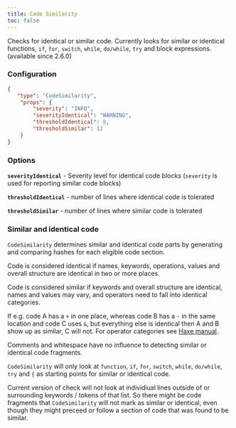 ```yaml
---
title: Code Similarity
toc: false
---
```


Checks for identical or similar code. Currently looks for similar or identical functions, `if`, `for`, `switch`, `while`, `do/while`, `try` and block expressions. (available since 2.6.0)

### Configuration

```json
{
   "type": "CodeSimilarity",
    "props": {
        "severity": "INFO",
        "severityIdentical": "WARNING",
        "thresholdIdentical": 8,
        "thresholdSimilar": 12
    }
}
```

### Options

**`severityIdentical`** - Severity level for identical code blocks (`severity` is used for reporting similar code blocks)

**`thresholdIdentical`** - number of lines where identical code is tolerated

**`thresholdSimilar`** - number of lines where similar code is tolerated

### Similar and identical code

`CodeSimilarity` determines similar and identical code parts by generating and comparing hashes for each eligible code section.

Code is considered identical if names, keywords, operations, values and overall structure are identical in two or more places.

Code is considered similar if keywords and overall structure are identical, names and values may vary, and operators need to fall into identical categories.

If e.g. code A has a `+` in one place, whereas code B has a `-` in the same location and code C uses `&`, but everything else is identical then A and B show up as similar, C will not. For operator categories see [Haxe manual](https://haxe.org/manual/expression-operators-binops.html).

Comments and whitespace have no influence to detecting similar or identical code fragments.

`CodeSimilarity` will only look at `function`, `if`, `for`, `switch`, `while`, `do/while`, `try` and `{` as starting points for similar or identical code.

Current version of check will not look at individiual lines outside of or surrounding keywords / tokens of that list. So there might be code fragments that `CodeSimilarity` will not mark as similar or identical, even though they might preceed or follow a section of code that was found to be similar.
